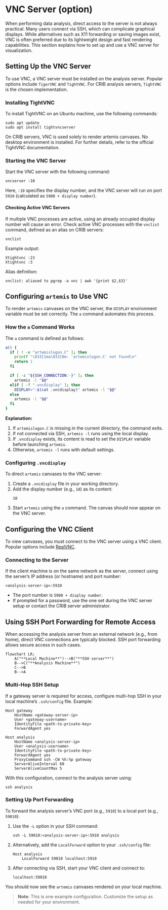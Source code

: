 # VNC Server (option)

When performing data analysis, direct access to the server is not always practical.
Many users connect via SSH, which can complicate graphical displays.
While alternatives such as X11 forwarding or saving images exist, VNC is often preferred due to its lightweight design and fast rendering capabilities.
This section explains how to set up and use a VNC server for visualization.

## Setting Up the VNC Server

To use VNC, a VNC server must be installed on the analysis server.
Popular options include `TigerVNC` and `TightVNC`.
For CRIB analysis servers, `TightVNC` is the chosen implementation.

### Installing TightVNC

To install TightVNC on an Ubuntu machine, use the following commands:

```shell
sudo apt update
sudo apt install tightvncserver
```

On CRIB servers, VNC is used solely to render artemis canvases.
No desktop environment is installed.
For further details, refer to the official TightVNC documentation.

### Starting the VNC Server

Start the VNC server with the following command:

```shell
vncserver :10
```

Here, `:10` specifies the display number, and the VNC server will run on port `5910` (calculated as `5900 + display number`).

#### Checking Active VNC Servers

If multiple VNC processes are active, using an already occupied display number will cause an error.
Check active VNC processes with the `vnclist` command, defined as an alias on CRIB servers:

```shell
vnclist
```

Example output:

```plaintext
Xtightvnc :23
Xtightvnc :3
```

Alias definition:

```plaintext
vnclist: aliased to pgrep -a vnc | awk '{print $2,$3}'
```

## Configuring `artemis` to Use VNC

To render `artemis` canvases on the VNC server, the `DISPLAY` environment variable must be set correctly.
The `a` command automates this process.

### How the `a` Command Works

The `a` command is defined as follows:

```bash
a() {
  if [ ! -e "artemislogon.C" ]; then
    printf "\033[1ma\033[0m: 'artemislogon.C' not found\n"
    return 1
  fi

  if [ -z "${SSH_CONNECTION:-}" ]; then
    artemis -l "$@"
  elif [ -f ".vncdisplay" ]; then
    DISPLAY=":$(cat .vncdisplay)" artemis -l "$@"
  else
    artemis -l "$@"
  fi
}
```

**Explanation:**

1. If `artemislogon.C` is missing in the current directory, the command exits.
2. If not connected via SSH, `artemis -l` runs using the local display.
3. If `.vncdisplay` exists, its content is read to set the `DISPLAY` variable before launching `artemis`.
4. Otherwise, `artemis -l` runs with default settings.

### Configuring `.vncdisplay`

To direct `artemis` canvases to the VNC server:

1. Create a `.vncdisplay` file in your working directory.
2. Add the display number (e.g., `10`) as its content:
   ```plaintext
   10
   ```
3. Start `artemis` using the `a` command. The canvas should now appear on the VNC server.

## Configuring the VNC Client

To view canvases, you must connect to the VNC server using a VNC client.
Popular options include [RealVNC](https://www.realvnc.com/en/).

### Connecting to the Server

If the client machine is on the same network as the server, connect using the server’s IP address (or hostname) and port number:

```plaintext
<analysis-server-ip>:5910
```

- The port number is `5900 + display number`.
- If prompted for a password, use the one set during the VNC server setup or contact the CRIB server administrator.

## Using SSH Port Forwarding for Remote Access

When accessing the analysis server from an external network (e.g., from home), direct VNC connections are typically blocked.
SSH port forwarding allows secure access in such cases.

```mermaid
flowchart LR;
    A("**Local Machine**")-->B("**SSH server**")
    B-->C("**Analysis Machine**")
    C-->B
    B-->A
```

### Multi-Hop SSH Setup

If a gateway server is required for access, configure multi-hop SSH in your local machine’s `.ssh/config` file.
Example:

```plaintext
Host gateway
    HostName <gateway-server-ip>
    User <gateway-username>
    IdentityFile <path-to-private-key>
    ForwardAgent yes

Host analysis
    HostName <analysis-server-ip>
    User <analysis-username>
    IdentityFile <path-to-private-key>
    ForwardAgent yes
    ProxyCommand ssh -CW %h:%p gateway
    ServerAliveInterval 60
    ServerAliveCountMax 5
```

With this configuration, connect to the analysis server using:

```shell
ssh analysis
```

### Setting Up Port Forwarding

To forward the analysis server’s VNC port (e.g., `5910`) to a local port (e.g., `59010`):

1. Use the `-L` option in your SSH command:
   ```shell
   ssh -L 59010:<analysis-server-ip>:5910 analysis
   ```
2. Alternatively, add the `LocalForward` option to your `.ssh/config` file:
   ```plaintext
   Host analysis
       LocalForward 59010 localhost:5910
   ```
3. After connecting via SSH, start your VNC client and connect to:
   ```plaintext
   localhost:59010
   ```

You should now see the `artemis` canvases rendered on your local machine.

> **Note**: This is one example configuration. Customize the setup as needed for your environment.
